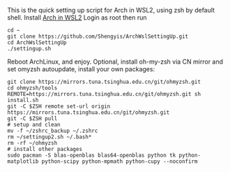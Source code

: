 This is the quick setting up script for Arch in WSL2, using zsh by default shell.
Install [Arch in WSL2](https://github.com/yuk7/ArchWSL)
Login as root then run
```
cd ~
git clone https://github.com/Shengyis/ArchWslSettingUp.git
cd ArchWslSettingUp
./settingup.sh
```
Reboot ArchLinux, and enjoy. 
Optional, install oh-my-zsh via CN mirror and set omyzsh autoupdate, install your own packages:
```
git clone https://mirrors.tuna.tsinghua.edu.cn/git/ohmyzsh.git
cd ohmyzsh/tools
REMOTE=https://mirrors.tuna.tsinghua.edu.cn/git/ohmyzsh.git sh install.sh
git -C $ZSH remote set-url origin https://mirrors.tuna.tsinghua.edu.cn/git/ohmyzsh.git
git -C $ZSH pull
# setup and clean
mv -f ~/zshrc_backup ~/.zshrc
rm ~/settingup2.sh ~/.bash*
rm -rf ~/ohmyzsh
# install other packages
sudo pacman -S blas-openblas blas64-openblas python tk python-matplotlib python-scipy python-mpmath python-cupy --noconfirm
```
